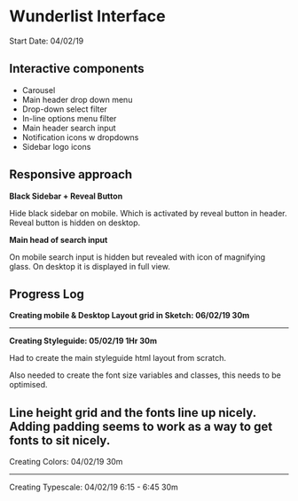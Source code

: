 # Wunderlist Interface

Start Date: 04/02/19

## Interactive components
- Carousel
- Main header drop down menu
- Drop-down select filter
- In-line options menu filter
- Main header search input
- Notification icons w dropdowns
- Sidebar logo icons

## Responsive approach

**Black Sidebar + Reveal Button**

Hide black sidebar on mobile. Which is activated by reveal button in header. Reveal button is hidden on desktop.

**Main head of search input**

On mobile search input is hidden but revealed with icon of magnifying glass. On desktop it is displayed in full view.

## Progress Log
**Creating mobile & Desktop Layout grid in Sketch: 06/02/19 30m**

---

**Creating Styleguide: 05/02/19 1Hr 30m**

Had to create the main styleguide html layout from scratch.

Also needed to create the font size variables and classes, this needs to be optimised.

Line height grid and the fonts line up nicely. Adding padding seems to work as a way to get fonts
to sit nicely.
----
Creating Colors: 04/02/19 30m

----
Creating Typescale: 04/02/19 6:15 - 6:45 30m

